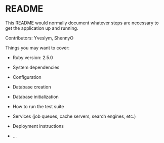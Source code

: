 # README

This README would normally document whatever steps are necessary to get the
application up and running.

Contributors: Yveslym, ShennyO

Things you may want to cover:

* Ruby version:
2.5.0

* System dependencies

* Configuration

* Database creation

* Database initialization

* How to run the test suite

* Services (job queues, cache servers, search engines, etc.)

* Deployment instructions

* ...
